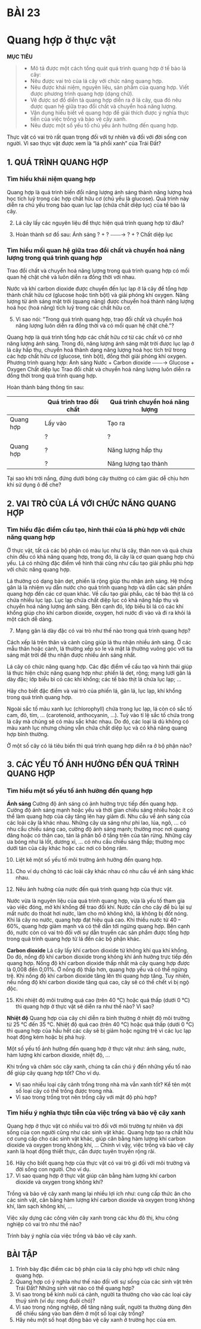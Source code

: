 # BÀI 23

# Quang hợp ở thực vật

**MỤC TIÊU**
> - Mô tả được một cách tổng quát quá trình quang hợp ở tế bào lá cây:
> - Nêu được vai trò của lá cây với chức năng quang hợp.
> - Nêu được khái niệm, nguyên liệu, sản phẩm của quang hợp. Viết được phương trình quang hợp (dạng chữ).
> - Vẽ được sơ đồ diễn tả quang hợp diễn ra ở lá cây, qua đó nêu được quan hệ giữa trao đổi chất và chuyển hoá năng lượng.
> - Vận dụng hiểu biết về quang hợp để giải thích được ý nghĩa thực tiễn của việc trồng và bảo vệ cây xanh.
> - Nêu được một số yếu tố chủ yếu ảnh hưởng đến quang hợp.

Thực vật có vai trò rất quan trọng đối với tự nhiên và đối với đời sống con người. Vì sao thực vật được xem là “lá phổi xanh” của Trái Đất?

## 1. QUÁ TRÌNH QUANG HỢP

### Tìm hiểu khái niệm quang hợp

Quang hợp là quá trình biến đổi năng lượng ánh sáng thành năng lượng hoá học tích luỹ trong các hợp chất hữu cơ (chủ yếu là glucose). Quá trình này diễn ra chủ yếu trong bào quan lục lạp (chứa chất diệp lục) của tế bào lá cây.

2. Lá cây lấy các nguyên liệu để thực hiện quá trình quang hợp từ đâu?

3. Hoàn thành sơ đồ sau:
Ánh sáng
? + ? ⎯⎯⎯⎯→ ? + ?
Chất diệp lục

### Tìm hiểu mối quan hệ giữa trao đổi chất và chuyển hoá năng lượng trong quá trình quang hợp

Trao đổi chất và chuyển hoá năng lượng trong quá trình quang hợp có mối quan hệ chặt chẽ và luôn diễn ra đồng thời với nhau.

Nước và khí carbon dioxide được chuyển đến lục lạp ở lá cây để tổng hợp thành chất hữu cơ (glucose hoặc tinh bột) và giải phóng khí oxygen. Năng lượng từ ánh sáng mặt trời (quang năng) được chuyển hoá thành năng lượng hoá học (hoá năng) tích luỹ trong các chất hữu cơ.

5. Vì sao nói: "Trong quá trình quang hợp, trao đổi chất và chuyển hoá năng lượng luôn diễn ra đồng thời và có mối quan hệ chặt chẽ."?

Quang hợp là quá trình tổng hợp các chất hữu cơ từ các chất vô cơ nhờ năng lượng ánh sáng. Trong đó, năng lượng ánh sáng mặt trời được lục lạp ở lá cây hấp thụ, chuyển hoá thành dạng năng lượng hoá học tích trữ trong các hợp chất hữu cơ (glucose, tinh bột), đồng thời giải phóng khí oxygen.
Phương trình quang hợp:
Ánh sáng
Nước + Carbon dioxide ⎯⎯⎯⎯→ Glucose + Oxygen
Chất diệp lục
Trao đổi chất và chuyển hoá năng lượng luôn diễn ra đồng thời trong quá trình quang hợp.

Hoàn thành bảng thông tin sau:

| | Quá trình trao đổi chất | Quá trình chuyển hoá năng lượng |
|---|---------------------------|----------------------------------|
| Quang hợp | Lấy vào | Tạo ra |
| | ? | ? |
| Quang hợp | ? | Năng lượng hấp thụ |
| | ? | Năng lượng tạo thành |

Tại sao khi trời nắng, đứng dưới bóng cây thường có cảm giác dễ chịu hơn khi sử dụng ô để che?

## 2. VAI TRÒ CỦA LÁ VỚI CHỨC NĂNG QUANG HỢP

### Tìm hiểu đặc điểm cấu tạo, hình thái của lá phù hợp với chức năng quang hợp

Ở thực vật, tất cả các bộ phận có màu lục như lá cây, thân non và quả chưa chín đều có khả năng quang hợp, trong đó, lá cây là cơ quan quang hợp chủ yếu. Lá có những đặc điểm về hình thái cũng như cấu tạo giải phẫu phù hợp với chức năng quang hợp.

Lá thường có dạng bản dẹt, phiến lá rộng giúp thu nhận ánh sáng. Hệ thống gân lá là nhiệm vụ dẫn nước cho quá trình quang hợp và dẫn các sản phẩm quang hợp đến các cơ quan khác. Về cấu tạo giải phẫu, các tế bào thịt lá có chứa nhiều lục lạp. Lục lạp chứa chất diệp lục có khả năng hấp thụ và chuyển hoá năng lượng ánh sáng. Bên cạnh đó, lớp biểu bì lá có các khí khổng giúp cho khí carbon dioxide, oxygen, hơi nước đi vào và đi ra khỏi lá một cách dễ dàng.

7. Mạng gân lá dày đặc có vai trò như thế nào trong quá trình quang hợp?

Cách xếp lá trên thân và cành cũng giúp lá thu nhận nhiều ánh sáng. Ở các mẫu thân hoặc cành, lá thường xếp so le và mặt lá thường vuông góc với tia sáng mặt trời để thu nhận được nhiều ánh sáng nhất.

Lá cây có chức năng quang hợp. Các đặc điểm về cấu tạo và hình thái giúp lá thực hiện chức năng quang hợp như: phiến lá dẹt, rộng; mạng lưới gân lá dày đặc; lớp biểu bì có các khí khổng; các tế bào thịt lá chứa lục lạp; ...

Hãy cho biết đặc điểm và vai trò của phiến lá, gân lá, lục lạp, khí khổng trong quá trình quang hợp.

Ngoài sắc tố màu xanh lục (chlorophyll) chứa trong lục lạp, lá còn có sắc tố cam, đỏ, tím, ... (carotenoid, anthocyanin, ...). Tuỳ vào tỉ lệ sắc tố chứa trong lá cây mà chúng sẽ có màu sắc khác nhau. Do đó, các loại lá dù không có màu xanh lục nhưng chúng vẫn chứa chất diệp lục và có khả năng quang hợp bình thường.

Ở một số cây có lá tiêu biến thì quá trình quang hợp diễn ra ở bộ phận nào?

## 3. CÁC YẾU TỐ ẢNH HƯỞNG ĐẾN QUÁ TRÌNH QUANG HỢP

### Tìm hiểu một số yếu tố ảnh hưởng đến quang hợp

**Ánh sáng**
Cường độ ánh sáng có ảnh hưởng trực tiếp đến quang hợp. Cường độ ánh sáng mạnh hoặc yếu và thời gian chiếu sáng nhiều hoặc ít có thể làm quang hợp của cây tăng lên hay giảm đi. Nhu cầu về ánh sáng của các loài cây là khác nhau. Những cây ưa sáng như phi lao, lúa, ngô, ... có nhu cầu chiếu sáng cao, cường độ ánh sáng mạnh; thường mọc nơi quang đãng hoặc có thân cao, tán lá phân bố ở tầng trên của tán rừng. Những cây ưa bóng như lá lốt, dương xỉ, ... có nhu cầu chiếu sáng thấp; thường mọc dưới tán của cây khác hoặc các nơi có bóng râm.

10. Liệt kê một số yếu tố môi trường ảnh hưởng đến quang hợp.

11. Cho ví dụ chứng tỏ các loài cây khác nhau có nhu cầu về ánh sáng khác nhau.

12. Nêu ảnh hưởng của nước đến quá trình quang hợp của thực vật.

Nước vừa là nguyên liệu của quá trình quang hợp, vừa là yếu tố tham gia vào việc đóng, mở khí khổng để trao đổi khí. Nước cần cho cây để bù lại sự mất nước do thoát hơi nước, làm cho mô không khô, lá không bị đốt nóng. Khi lá cây no nước, quang hợp đạt hiệu quả cao. Khi thiếu nước từ 40 – 60%, quang hợp giảm mạnh và có thể dẫn tới ngừng quang hợp. Bên cạnh đó, nước còn có vai trò đối với sự dẫn truyền các sản phẩm được tổng hợp trong quá trình quang hợp từ lá đến các bộ phận khác.

**Carbon dioxide**
Lá cây lấy khí carbon dioxide từ không khí qua khí khổng. Do đó, nồng độ khí carbon dioxide trong không khí ảnh hưởng trực tiếp đến quang hợp. Nồng độ khí carbon dioxide thấp nhất mà cây quang hợp được là 0,008 đến 0,01%. Ở nồng độ thấp hơn, quang hợp yếu và có thể ngừng trệ. Khi nồng độ khí carbon dioxide tăng lên thì quang hợp tăng. Tuy nhiên, nếu nồng độ khí carbon dioxide tăng quá cao, cây sẽ có thể chết vì bị ngộ độc.

15. Khi nhiệt độ môi trường quá cao (trên 40 °C) hoặc quá thấp (dưới 0 °C) thì quang hợp ở thực vật sẽ diễn ra như thế nào? Vì sao?

**Nhiệt độ**
Quang hợp của cây chỉ diễn ra bình thường ở nhiệt độ môi trường từ 25 °C đến 35 °C. Nhiệt độ quá cao (trên 40 °C) hoặc quá thấp (dưới 0 °C) thì quang hợp của hầu hết các cây sẽ bị giảm hoặc ngừng trệ vì các lục lạp hoạt động kém hoặc bị phá huỷ.

Một số yếu tố ảnh hưởng đến quang hợp ở thực vật như: ánh sáng, nước, hàm lượng khí carbon dioxide, nhiệt độ, ...

Khi trồng và chăm sóc cây xanh, chúng ta cần chú ý đến những yếu tố nào để giúp cây quang hợp tốt? Cho ví dụ.

- Vì sao nhiều loại cây cảnh trồng trong nhà mà vẫn xanh tốt? Kể tên một số loại cây có thể trồng được trong nhà.
- Vì sao trong trồng trọt nên trồng cây với mật độ phù hợp?

### Tìm hiểu ý nghĩa thực tiễn của việc trồng và bảo vệ cây xanh

Quang hợp ở thực vật có nhiều vai trò đối với môi trường tự nhiên và đời sống của con người cũng như các sinh vật khác. Quang hợp tạo ra chất hữu cơ cung cấp cho các sinh vật khác, giúp cân bằng hàm lượng khí carbon dioxide và oxygen trong không khí, ... Chính vì vậy, việc trồng và bảo vệ cây xanh là hoạt động thiết thực, cần được tuyên truyền rộng rãi.

16. Hãy cho biết quang hợp của thực vật có vai trò gì đối với môi trường và đời sống con người. Cho ví dụ.
17. Vì sao quang hợp ở thực vật giúp cân bằng hàm lượng khí carbon dioxide và oxygen trong không khí?

Trồng và bảo vệ cây xanh mang lại nhiều lợi ích như: cung cấp thức ăn cho các sinh vật, cân bằng hàm lượng khí carbon dioxide và oxygen trong không khí, làm sạch không khí, ...

Việc xây dựng các công viên cây xanh trong các khu đô thị, khu công nghiệp có vai trò như thế nào?

Trình bày ý nghĩa của việc trồng và bảo vệ cây xanh.

## BÀI TẬP

1. Trình bày đặc điểm các bộ phận của lá cây phù hợp với chức năng quang hợp.
2. Quang hợp có ý nghĩa như thế nào đối với sự sống của các sinh vật trên Trái Đất? Những sinh vật nào có thể quang hợp?
3. Vì sao trong bể kính nuôi cá cảnh, người ta thường cho vào các loại cây thuỷ sinh (ví dụ: rong đuôi chó)?
4. Vì sao trong nông nghiệp, để tăng năng suất, người ta thường dùng đèn để chiếu sáng vào ban đêm ở một số loại cây trồng?
5. Hãy nêu một số hoạt động bảo vệ cây xanh ở trường học của em.
